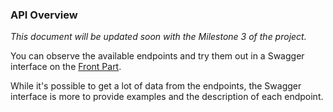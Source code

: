 ### API Overview

*This document will be updated soon with the Milestone 3 of the project.*

You can observe the available endpoints and try them out in a Swagger interface on the [Front Part](https://caspermetrics.io/api).

While it's possible to get a lot of data from the endpoints, the Swagger interface is more to provide examples and the description of each endpoint.
